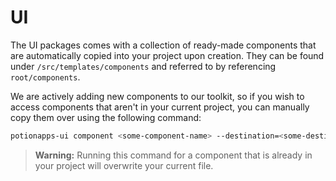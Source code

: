 # UI

The UI packages comes with a collection of ready-made components that are automatically copied into your project upon creation. They can be found under `/src/templates/components` and referred to by referencing `root/components`. 

We are actively adding new components to our toolkit, so if you wish to access components that aren't in your current project, you can manually copy them over using the following command:
```bash
potionapps-ui component <some-component-name> --destination=<some-destination>
```

> **Warning:** Running this command for a component that is already in your project will overwrite your current file.